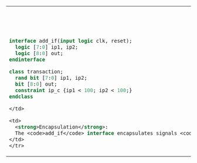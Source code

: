 <table>
  <tr>
    <th>SystemVerilog Code Snippet</th>
    <th>OOP Implementation Explanation</th>
  </tr>
  <tr>
   <tr>
    <td>

```systemverilog
interface add_if(input logic clk, reset);
  logic [7:0] ip1, ip2;
  logic [8:0] out;
endinterface

class transaction;
  rand bit [7:0] ip1, ip2;
  bit [8:0] out;
  constraint ip_c {ip1 < 100; ip2 < 100;}
endclass

</td>

<td>
  <strong>Encapsulation</strong>:  
  The <code>add_if</code> interface encapsulates signals <code>ip1</code>, <code>ip2</code>, and <code>out</code>, along with <code>clk</code> and <code>reset</code>, simplifying DUT connections by grouping related signals. The <code>transaction</code> class encapsulates inputs and outputs, with constraints for randomization that enable constrained random testing and data hiding within the class.
</td>
</tr>
